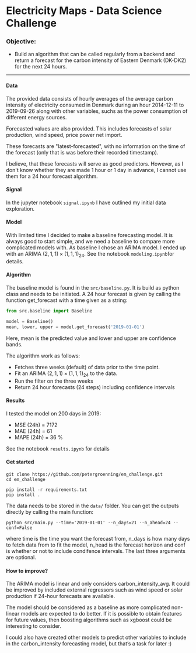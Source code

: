 # Electricity Maps - Data Science Challenge

### Objective:
- Build an algorithm that can be called regularly from a backend and return a forecast for the carbon intensity of Eastern Denmark (DK-DK2) for the next 24 hours. 

---

#### Data 
The provided data consists of hourly averages of the average carbon intensity of electricity consumed in Denmark during an hour 2014-12-11 to 2019-09-26 along with other variables, suchs as the power consumption of different energy sources.

Forecasted values are also provided. This includes forecasts of solar production, wind speed, price power net import.

These forecasts are "latest-forecasted", with no information on the time of the forecast (only that is was before their recorded timestamp).

I believe, that these forecasts will serve as good predictors. However, as I don't know whether they are made 1 hour or 1 day in advance, I cannot use them for a 24 hour forecast algorithm.

#### Signal
In the jupyter notebook `signal.ipynb` I have outlined my initial data exploration.

#### Model
With limited time I decided to make a baseline forecasting model.
It is always good to start simple, and we need a baseline to compare more complicated models with.
As baseline I chose an ARIMA model. I ended up with an ARIMA $(2,1,1)\times(1,1,1)_{24}$. See the notebook `modeling.ipynb`for details.

#### Algorithm
The baseline model is found in the `src/baseline.py`.
It is build as python class and needs to be initiated. 
A 24 hour forecast is given by calling the function get_forecast with a time given as a string:
```python
from src.baseline import Baseline

model = Baseline()
mean, lower, upper = model.get_forecast('2019-01-01')
```

Here, mean is the predicted value and lower and upper are confidence bands.

The algorithm work as follows:
-  Fetches three weeks (default) of data prior to the time point.
- Fit an  ARIMA $(2,1,1)\times(1,1,1)_{24}$ to the data.
- Run the filter on the three weeks
- Return 24 hour forecasts (24 steps) including confidence intervals

#### Results
I tested the model on 200 days in 2019:
- MSE (24h) = 7172
- MAE (24h) = 61
- MAPE (24h) = 36 %

See the notebook `results.ipynb` for details

#### Get started
```
git clone https://github.com/petergroenning/em_challenge.git
cd em_challenge

pip install -r requirements.txt
pip install .
```

The data needs to be stored in the `data/` folder.
You can get the outputs directly by calling the main function:

```
python src/main.py --time='2019-01-01' --n_days=21 --n_ahead=24 --conf=False
```
where time is the time you want the forecast from, n_days is how many days to fetch data from to fit the model, n_head is the forecast horizon and conf is whether or not to include condifence intervals.
The last three arguments are optional.



#### How to improve?
The ARIMA model is linear and only considers carbon_intensity_avg. It could be improved by included external regressors such as wind speed or solar production if 24-hour forecasts are available.

The model should be considered as a baseline as more complicated non-linear models are expected to do better.
If it is possible to obtain features for future values, then boosting algorithms such as xgboost could be interesting to consider.

I could also have created other models to predict other variables to include in the carbon_intensity forecasting model, but that’s a task for later :)